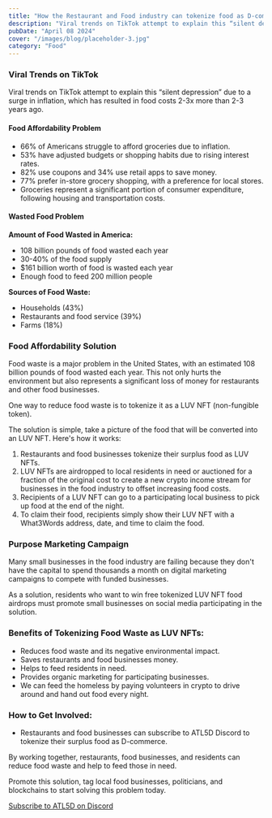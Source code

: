 ```yaml
---
title: "How the Restaurant and Food industry can tokenize food as D-commerce"
description: "Viral trends on TikTok attempt to explain this “silent depression” due to a surge in inflation, which has resulted in food costs 2-3x more than 2-3 years ago."
pubDate: "April 08 2024"
cover: "/images/blog/placeholder-3.jpg"
category: "Food"
---
```


### Viral Trends on TikTok

Viral trends on TikTok attempt to explain this “silent depression” due to a surge in inflation, which has resulted in food costs 2-3x more than 2-3 years ago.

#### Food Affordability Problem

- 66% of Americans struggle to afford groceries due to inflation.
- 53% have adjusted budgets or shopping habits due to rising interest rates.
- 82% use coupons and 34% use retail apps to save money.
- 77% prefer in-store grocery shopping, with a preference for local stores.
- Groceries represent a significant portion of consumer expenditure, following housing and transportation costs.

#### Wasted Food Problem

**Amount of Food Wasted in America:**

- 108 billion pounds of food wasted each year
- 30-40% of the food supply
- $161 billion worth of food is wasted each year
- Enough food to feed 200 million people

**Sources of Food Waste:**

- Households (43%)
- Restaurants and food service (39%)
- Farms (18%)

### Food Affordability Solution

Food waste is a major problem in the United States, with an estimated 108 billion pounds of food wasted each year. This not only hurts the environment but also represents a significant loss of money for restaurants and other food businesses.

One way to reduce food waste is to tokenize it as a LUV NFT (non-fungible token).

The solution is simple, take a picture of the food that will be converted into an LUV NFT. Here's how it works:

1. Restaurants and food businesses tokenize their surplus food as LUV NFTs.
2. LUV NFTs are airdropped to local residents in need or auctioned for a fraction of the original cost to create a new crypto income stream for businesses in the food industry to offset increasing food costs.
3. Recipients of a LUV NFT can go to a participating local business to pick up food at the end of the night.
4. To claim their food, recipients simply show their LUV NFT with a What3Words address, date, and time to claim the food.

### Purpose Marketing Campaign

Many small businesses in the food industry are failing because they don't have the capital to spend thousands a month on digital marketing campaigns to compete with funded businesses.

As a solution, residents who want to win free tokenized LUV NFT food airdrops must promote small businesses on social media participating in the solution.

### Benefits of Tokenizing Food Waste as LUV NFTs:

- Reduces food waste and its negative environmental impact.
- Saves restaurants and food businesses money.
- Helps to feed residents in need.
- Provides organic marketing for participating businesses.
- We can feed the homeless by paying volunteers in crypto to drive around and hand out food every night.

### How to Get Involved:

- Restaurants and food businesses can subscribe to ATL5D Discord to tokenize their surplus food as D-commerce.

By working together, restaurants, food businesses, and residents can reduce food waste and help to feed those in need.

Promote this solution, tag local food businesses, politicians, and blockchains to start solving this problem today.

[Subscribe to ATL5D on Discord](https://discord.com/servers/atl5d-1244450286337003520)